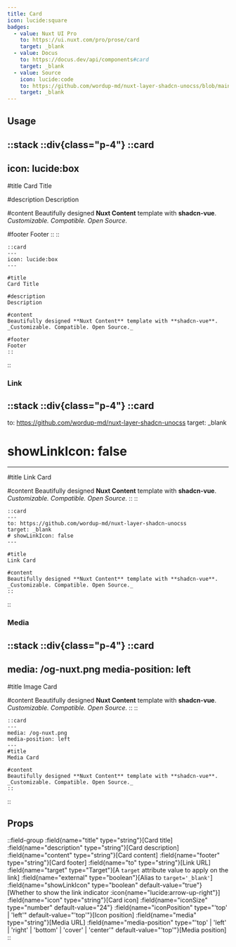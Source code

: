 ```yaml
---
title: Card
icon: lucide:square
badges:
  - value: Nuxt UI Pro
    to: https://ui.nuxt.com/pro/prose/card
    target: _blank
  - value: Docus
    to: https://docus.dev/api/components#card
    target: _blank
  - value: Source
    icon: lucide:code
    to: https://github.com/wordup-md/nuxt-layer-shadcn-unocss/blob/main/components/content/Card.vue
    target: _blank
---
```


## Usage

::stack
  ::div{class="p-4"}
  ::card
  ---
  icon: lucide:box
  ---

  #title
  Card Title

  #description
  Description

  #content
  Beautifully designed **Nuxt Content** template with **shadcn-vue**. _Customizable. Compatible. Open Source._

  #footer
  Footer
  ::
  ::
  ```mdc
  ::card
  ---
  icon: lucide:box
  ---

  #title
  Card Title

  #description
  Description

  #content
  Beautifully designed **Nuxt Content** template with **shadcn-vue**. _Customizable. Compatible. Open Source._

  #footer
  Footer
  ::
  ```
::

### Link

::stack
  ::div{class="p-4"}
  ::card
  ---
  to: https://github.com/wordup-md/nuxt-layer-shadcn-unocss
  target: _blank
  # showLinkIcon: false
  ---

  #title
  Link Card

  #content
  Beautifully designed **Nuxt Content** template with **shadcn-vue**. _Customizable. Compatible. Open Source._
  ::
  ::
  ```mdc
  ::card
  ---
  to: https://github.com/wordup-md/nuxt-layer-shadcn-unocss
  target: _blank
  # showLinkIcon: false
  ---

  #title
  Link Card

  #content
  Beautifully designed **Nuxt Content** template with **shadcn-vue**. _Customizable. Compatible. Open Source._
  ::
  ```
::

### Media

::stack
  ::div{class="p-4"}
  ::card
  ---
  media: /og-nuxt.png
  media-position: left
  ---
  #title
  Image Card

  #content
  Beautifully designed **Nuxt Content** template with **shadcn-vue**. _Customizable. Compatible. Open Source._
  ::
  ::
  ```mdc
  ::card
  ---
  media: /og-nuxt.png
  media-position: left
  ---
  #title
  Media Card

  #content
  Beautifully designed **Nuxt Content** template with **shadcn-vue**. _Customizable. Compatible. Open Source._
  ::
  ```
::

## Props

::field-group
  :field{name="title" type="string"}[Card title]
  :field{name="description" type="string"}[Card description]
  :field{name="content" type="string"}[Card content]
  :field{name="footer" type="string"}[Card footer]
  :field{name="to" type="string"}[Link URL]
  :field{name="target" type="Target"}[A `target` attribute value to apply on the link]
  :field{name="external" type="boolean"}[Alias to `target='_blank'`]
  :field{name="showLinkIcon" type="boolean" default-value="true"}[Whether to show the link indicator :icon{name="lucide:arrow-up-right"}]
  :field{name="icon" type="string"}[Card icon]
  :field{name="iconSize" type="number" default-value="24"}
  :field{name="iconPosition" type="'top' | 'left'" default-value="'top'"}[Icon position]
  :field{name="media" type="string"}[Media URL]
  :field{name="media-position" type="'top' | 'left' | 'right' | 'bottom' | 'cover' | 'center'" default-value="'top'"}[Media position]
::
